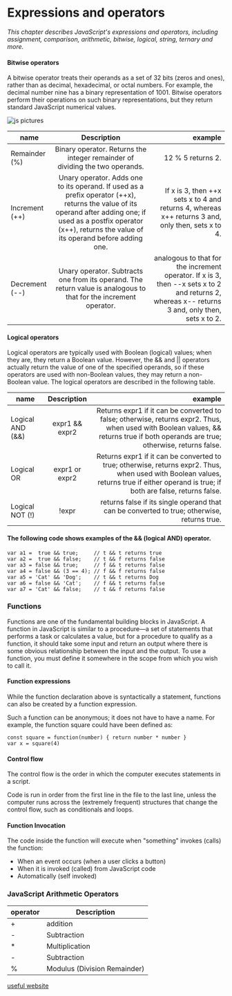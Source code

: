 # Expressions and operators

*This chapter describes JavaScript's expressions and operators, including assignment, comparison, arithmetic, bitwise, logical, string, ternary and more.*

#### Bitwise operators

A bitwise operator treats their operands as a set of 32 bits (zeros and ones), rather than as decimal, hexadecimal, or octal numbers. For example, the decimal number nine has a binary representation of 1001. Bitwise operators perform their operations on such binary representations, but they return standard JavaScript numerical values. 

![js pictures](https://www.javascript.ba/system/posts/images/000/001/163/original/1_1gByVzAtW0myl9e9CsGqhw.jpeg)

| name  |  Description   | example  |
| ------------- |:-------------:| -----:|
| Remainder (%)    | Binary operator. Returns the integer remainder of dividing the two operands.  | 12 % 5 returns 2. |
| Increment (++)     | Unary operator. Adds one to its operand. If used as a prefix operator (++x), returns the value of its operand after adding one; if used as a postfix operator (x++), returns the value of its operand before adding one.    | If x is 3, then ++x sets x to 4 and returns 4, whereas x++ returns 3 and, only then, sets x to 4.  |
| Decrement (--)  | Unary operator. Subtracts one from its operand. The return value is analogous to that for the increment operator.    |analogous to that for the increment operator. 	If x is 3, then --x sets x to 2 and returns 2, whereas x-- returns 3 and, only then, sets x to 2. |

#### Logical operators

Logical operators are typically used with Boolean (logical) values; when they are, they return a Boolean value. However, the && and || operators actually return the value of one of the specified operands, so if these operators are used with non-Boolean values, they may return a non-Boolean value. The logical operators are described in the following table. 


| name  |  Description   | example  |
| ------------- |:-------------:| -----:|
| Logical AND (&&)   |expr1 && expr2 | Returns expr1 if it can be converted to false; otherwise, returns expr2. Thus, when used with Boolean values, && returns true if both operands are true; otherwise, returns false.  |
| Logical OR     | expr1 or expr2   | Returns expr1 if it can be converted to true; otherwise, returns expr2. Thus, when used with Boolean values,  returns true if either operand is true; if both are false, returns false.  |
| Logical NOT (!)  | !expr |returns false if its single operand that can be converted to true; otherwise, returns true. |

#### The following code shows examples of the && (logical AND) operator.

```
var a1 =  true && true;     // t && t returns true
var a2 =  true && false;    // t && f returns false
var a3 = false && true;     // f && t returns false
var a4 = false && (3 == 4); // f && f returns false
var a5 = 'Cat' && 'Dog';    // t && t returns Dog
var a6 = false && 'Cat';    // f && t returns false
var a7 = 'Cat' && false;    // t && f returns false
```
### Functions

Functions are one of the fundamental building blocks in JavaScript. A function in JavaScript is similar to a procedure—a set of statements that performs a task or calculates a value, but for a procedure to qualify as a function, it should take some input and return an output where there is some obvious relationship between the input and the output. To use a function, you must define it somewhere in the scope from which you wish to call it.

#### Function expressions

While the function declaration above is syntactically a statement, functions can also be created by a function expression.

Such a function can be anonymous; it does not have to have a name. For example, the function square could have been defined as:

```
const square = function(number) { return number * number }
var x = square(4)
```

#### Control flow

The control flow is the order in which the computer executes statements in a script.

Code is run in order from the first line in the file to the last line, unless the computer runs across the (extremely frequent) structures that change the control flow, such as conditionals and loops. 

#### Function Invocation

The code inside the function will execute when "something" invokes (calls) the function:

  * When an event occurs (when a user clicks a button)
  * When it is invoked (called) from JavaScript code
  * Automatically (self invoked)

### JavaScript Arithmetic Operators

| operator | Description |
| --- | ----------- |
| + | addition|
|-  |  Subtraction |
|* | Multiplication |
|-  |  Subtraction |
| %  |  Modulus (Division Remainder) |

[useful website](https://www.tutorialsteacher.com/javascript/javascript-operators)

